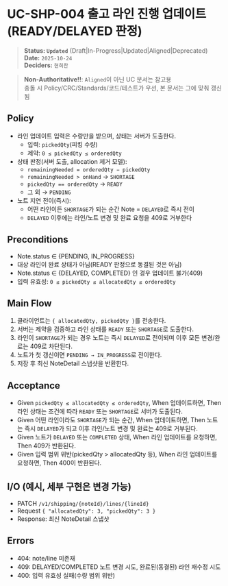 # UC-SHP-004 출고 라인 진행 업데이트 (READY/DELAYED 판정)

> **Status: `Updated`**   (Draft|In-Progress|Updated|Aligned|Deprecated)  
> **Date:** `2025-10-24`  
> **Deciders:** `현희찬`

> **Non-Authoritative!!**: `Aligned`이 아닌 UC 문서는 참고용  
> 충돌 시 Policy/CRC/Standards/코드/테스트가 우선, 본 문서는 그에 맞춰 갱신됨

## Policy

- 라인 업데이트 입력은 수량만을 받으며, 상태는 서버가 도출한다.
  - 입력: `pickedQty`(피킹 수량)
  - 제약: `0 ≤ pickedQty ≤ orderedQty`
- 상태 판정(서버 도출, allocation 제거 모델):
  - `remainingNeeded = orderedQty − pickedQty`
  - `remainingNeeded > onHand` → `SHORTAGE`
  - `pickedQty == orderedQty` → `READY`
  - 그 외 → `PENDING`
- 노트 지연 전이(즉시):
  - 어떤 라인이든 `SHORTAGE`가 되는 순간 Note = `DELAYED`로 즉시 전이
  - `DELAYED` 이후에는 라인/노트 변경 및 완료 요청을 409로 거부한다

## Preconditions

- Note.status ∈ {PENDING, IN_PROGRESS}
- 대상 라인이 완료 상태가 아님(READY 판정으로 동결된 것은 아님)
- Note.status ∈ {DELAYED, COMPLETED} 인 경우 업데이트 불가(409)
- 입력 유효성: `0 ≤ pickedQty ≤ allocatedQty ≤ orderedQty`

## Main Flow

1) 클라이언트는 `{ allocatedQty, pickedQty }`를 전송한다.
2) 서버는 제약을 검증하고 라인 상태를 `READY` 또는 `SHORTAGE`로 도출한다.
3) 라인이 `SHORTAGE`가 되는 경우 노트는 즉시 `DELAYED`로 전이되며 이후 모든 변경/완료는 409로 차단된다.
4) 노트가 첫 갱신이면 `PENDING → IN_PROGRESS`로 전이한다.
5) 저장 후 최신 NoteDetail 스냅샷을 반환한다.

## Acceptance

- Given `pickedQty ≤ allocatedQty ≤ orderedQty`,
  When 업데이트하면,
  Then 라인 상태는 조건에 따라 `READY` 또는 `SHORTAGE`로 서버가 도출된다.
- Given 어떤 라인이라도 `SHORTAGE`가 되는 순간,
  When 업데이트하면,
  Then 노트는 즉시 `DELAYED`가 되고 이후 라인/노트 변경 및 완료는 409로 거부된다.
- Given 노트가 `DELAYED` 또는 `COMPLETED` 상태,
  When 라인 업데이트를 요청하면,
  Then 409가 반환된다.
- Given 입력 범위 위반(pickedQty > allocatedQty 등),
  When 라인 업데이트를 요청하면,
  Then 400이 반환된다.

## I/O (예시, 세부 구현은 변경 가능)

- PATCH `/v1/shipping/{noteId}/lines/{lineId}`
- Request `{ "allocatedQty": 3, "pickedQty": 3 }`
- Response: 최신 NoteDetail 스냅샷

## Errors

- 404: note/line 미존재
- 409: DELAYED/COMPLETED 노트 변경 시도, 완료된(동결된) 라인 재수정 시도
- 400: 입력 유효성 실패(수량 범위 위반)
